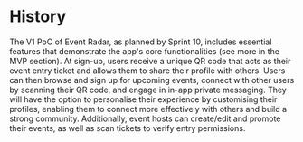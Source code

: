 # History

The V1 PoC of Event Radar, as planned by Sprint 10, includes essential features that demonstrate the app's core functionalities (see more in the MVP section). At sign-up, users receive a unique QR code that acts as their event entry ticket and allows them to share their profile with others. Users can then browse and sign up for upcoming events, connect with other users by scanning their QR code, and engage in in-app private messaging. They will have the option to personalise their experience by customising their profiles, enabling them to connect more effectively with others and build a strong community. Additionally, event hosts can create/edit and promote their events, as well as scan tickets to verify entry permissions.
